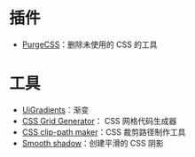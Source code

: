 # 插件

- [PurgeCSS](https://github.com/FullHuman/purgecss)：删除未使用的 CSS 的工具

# 工具

- [UiGradients](https://uigradients.com)：渐变
- [CSS Grid Generator](https://github.com/sdras/cssgridgenerator)： CSS 网格代码生成器
- [CSS clip-path maker](https://bennettfeely.com/clippy/)：CSS 裁剪路径制作工具
- [Smooth shadow](https://shadows.brumm.af/)：创建平滑的 CSS 阴影
